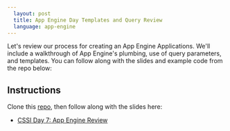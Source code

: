 ```yaml
---
  layout: post
  title: App Engine Day Templates and Query Review
  language: app-engine
---
```


Let's review our process for creating an App Engine Applications. We'll include a walkthrough of App Engine's plumbing, use of query parameters, and templates. You can follow along with the slides and example code from the repo below:

##  Instructions
Clone this [repo](https://github.com/google-cssi/cssi-7-app-engine-review), then follow along with the slides here:
* [CSSI Day 7: App Engine Review](https://docs.google.com/presentation/d/13ioT7X02X2nn2i6qFBxqLRL51SSwK8ZAciVSvui2H6I/edit?usp=sharing)
